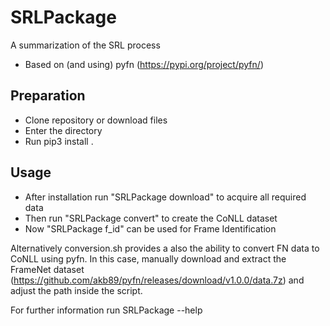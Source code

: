 # SRLPackage

A summarization of the SRL process
- Based on (and using) pyfn (https://pypi.org/project/pyfn/)

## Preparation
- Clone repository or download files
- Enter the directory
- Run pip3 install . 


## Usage
- After installation run "SRLPackage download" to acquire all required data
- Then run "SRLPackage convert" to create the CoNLL dataset
- Now "SRLPackage f_id" can be used for Frame Identification

Alternatively conversion.sh provides a also the ability to convert FN data to CoNLL using pyfn.
In this case, manually download and extract the FrameNet dataset (https://github.com/akb89/pyfn/releases/download/v1.0.0/data.7z)
and adjust the path inside the script.

For further information run SRLPackage --help